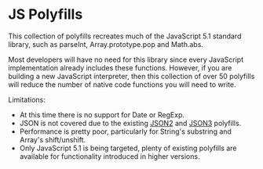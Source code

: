 # JS Polyfills

This collection of polyfills recreates much of the JavaScript 5.1 standard
library, such as parseInt, Array.prototype.pop and Math.abs.

Most developers will have no need for this library since every JavaScript
implementation already includes these functions.  However, if you are building
a new JavaScript interpreter, then this collection of over 50 polyfills will
reduce the number of native code functions you will need to write.

Limitations:

 * At this time there is no support for Date or RegExp.
 * JSON is not covered due to the existing
[JSON2](https://github.com/douglascrockford/JSON-js) and
[JSON3](https://bestiejs.github.io/json3/) polyfills.
 * Performance is pretty poor, particularly for String's substring and
 Array's shift/unshift.
 * Only JavaScript 5.1 is being targeted, plenty of existing polyfills are
 available for functionality introduced in higher versions.
